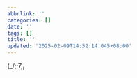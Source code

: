 ```yaml
---
abbrlink: ''
categories: []
date: ''
tags: []
title: ''
updated: '2025-02-09T14:52:14.045+08:00'
---
```

[](https://)

(_/$;;7,_(~$
